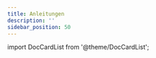 ```yaml
---
title: Anleitungen
description: ''
sidebar_position: 50
---
```


import DocCardList from '@theme/DocCardList';

<DocCardList />